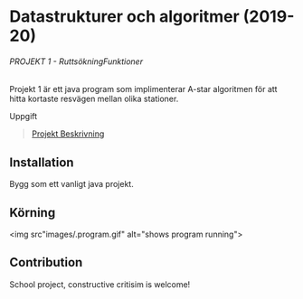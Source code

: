 # Datastrukturer och algoritmer (2019-20)
###### PROJEKT 1 - RuttsökningFunktioner
Projekt 1 är ett java program som implimenterar A-star algoritmen för att hitta kortaste resvägen mellan olika stationer.

Uppgift
> [Projekt Beskrivning](projekt_beskrivning.pdf)

## Installation
Bygg som ett vanligt java projekt.

## Körning
<img src"images/.program.gif" alt="shows program running">

## Contribution
School project, constructive critisim is welcome!

